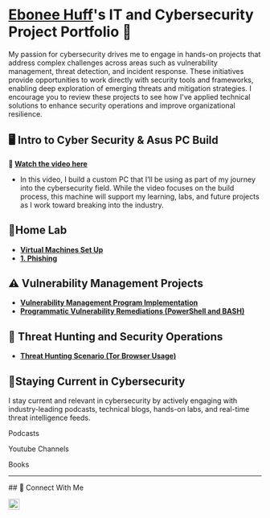 # <a href="https://www.linkedin.com/in/ebonee-huff/">Ebonee Huff</a>'s IT and Cybersecurity Project Portfolio 🔐

My passion for cybersecurity drives me to engage in hands-on projects that address complex challenges across areas such as vulnerability management, threat detection, and incident response. These initiatives provide opportunities to work directly with security tools and frameworks, enabling deep exploration of emerging threats and mitigation strategies. I encourage you to review these projects to see how I've applied technical solutions to enhance security operations and improve organizational resilience.
## 🖥️ Intro to Cyber Security & Asus PC Build
**🎥 [Watch the video here](https://youtube.com/shorts/lQwC2XZTb2U)**

- In this video, I build a custom PC that I’ll be using as part of my journey into the cybersecurity field. While the video focuses on the build process, this machine will support my learning, labs, and future projects as I work toward breaking into the industry.

## 🔬Home Lab
- **[Virtual Machines Set Up](https://github.com/Huffe2012/Virtual-Machines)**
- **[1. Phishing ](https://github.com/Huffe2012/Phishing-Simulation)**
## ⚠️ Vulnerability Management Projects

- **[Vulnerability Management Program Implementation](https://github.com/Huffe2012/Vulnerability-Management-Program/tree/main)**
- **[Programmatic Vulnerability Remediations (PowerShell and BASH)](https://github.com/joshcybertest/programmatic-vulnerability-remediations)**

## 🚨 Threat Hunting and Security Operations

- **[Threat Hunting Scenario (Tor Browser Usage)](https://github.com/joshmadakor0/threat-hunting-scenario-tor)**

## 🧠Staying Current in Cybersecurity ##

I stay current and relevant in cybersecurity by actively engaging with industry-leading podcasts, technical blogs, hands-on labs, and real-time threat intelligence feeds.

Podcasts

Youtube Channels

Books

<hr/>
## 🤳 Connect With Me


[<img align="left" alt="Ebonee___________ | LinkedIn" width="22px" src="https://cdn.jsdelivr.net/npm/simple-icons@v3/icons/linkedin.svg" />][linkedin]



[linkedin]: https://linkedin.com/in/ebonee-huff/

<!--
<img width="35" alt="image" src="https://github.com/user-attachments/assets/2f41c7cd-5ea8-4475-b451-a37161b6c3fb"> 
<img width="35" alt="image" src="https://github.com/user-attachments/assets/77649969-9910-4994-8b96-74a116cfb2a8">
